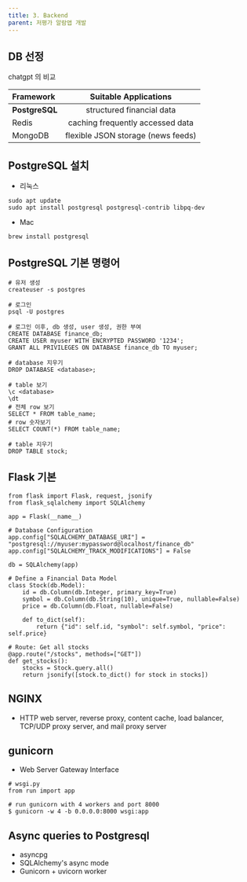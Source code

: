 ```yaml
---
title: 3. Backend
parent: 저평가 알람앱 개발
---
```


## DB 선정
chatgpt 의 비교

| Framework | Suitable Applications |
|:------|:------:|
| **PostgreSQL** | structured financial data|
| Redis | caching frequently accessed data |
| MongoDB | flexible JSON storage (news feeds)| 

## PostgreSQL 설치
- 리눅스
```
sudo apt update
sudo apt install postgresql postgresql-contrib libpq-dev
```

- Mac
```
brew install postgresql
```


## PostgreSQL 기본 명령어
```
# 유저 생성
createuser -s postgres

# 로그인
psql -U postgres 

# 로그인 이후, db 생성, user 생성, 권한 부여 
CREATE DATABASE finance_db;
CREATE USER myuser WITH ENCRYPTED PASSWORD '1234';
GRANT ALL PRIVILEGES ON DATABASE finance_db TO myuser;

# database 지우기
DROP DATABASE <database>;

# table 보기 
\c <database>
\dt
# 전체 row 보기
SELECT * FROM table_name;
# row 숫자보기
SELECT COUNT(*) FROM table_name;

# table 지우기
DROP TABLE stock;
```

## Flask 기본
```
from flask import Flask, request, jsonify
from flask_sqlalchemy import SQLAlchemy

app = Flask(__name__)

# Database Configuration
app.config["SQLALCHEMY_DATABASE_URI"] = "postgresql://myuser:mypassword@localhost/finance_db"
app.config["SQLALCHEMY_TRACK_MODIFICATIONS"] = False

db = SQLAlchemy(app)

# Define a Financial Data Model
class Stock(db.Model):
    id = db.Column(db.Integer, primary_key=True)
    symbol = db.Column(db.String(10), unique=True, nullable=False)
    price = db.Column(db.Float, nullable=False)

    def to_dict(self):
        return {"id": self.id, "symbol": self.symbol, "price": self.price}

# Route: Get all stocks
@app.route("/stocks", methods=["GET"])
def get_stocks():
    stocks = Stock.query.all()
    return jsonify([stock.to_dict() for stock in stocks])
```

## NGINX 
- HTTP web server, reverse proxy, content cache, load balancer, TCP/UDP proxy server, and mail proxy server

## gunicorn
- Web Server Gateway Interface

```
# wsgi.py
from run import app

# run gunicorn with 4 workers and port 8000
$ gunicorn -w 4 -b 0.0.0.0:8000 wsgi:app
```

## Async queries to Postgresql
- asyncpg
- SQLAlchemy's async mode
- Gunicorn + uvicorn worker
